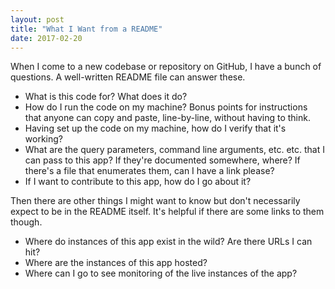 ```yaml
---
layout: post
title: "What I Want from a README"
date: 2017-02-20
---
```


When I come to a new codebase or repository on GitHub, I have a bunch of questions. A well-written README file can answer these.

* What is this code for? What does it do?
* How do I run the code on my machine? Bonus points for instructions that anyone can copy and paste, line-by-line, without having to think.
* Having set up the code on my machine, how do I verify that it's working?
* What are the query parameters, command line arguments, etc. etc. that I can pass to this app? If they're documented somewhere, where? If there's a file that enumerates them, can I have a link please?
* If I want to contribute to this app, how do I go about it?

Then there are other things I might want to know but don't necessarily expect to be in the README itself. It's helpful if there are some links to them though.

* Where do instances of this app exist in the wild? Are there URLs I can hit?
* Where are the instances of this app hosted?
* Where can I go to see monitoring of the live instances of the app?

